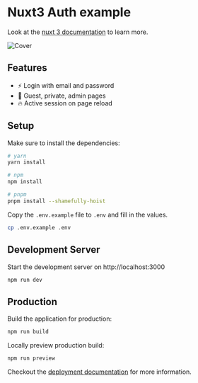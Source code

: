 # Nuxt3 Auth example

Look at the [nuxt 3 documentation](https://v3.nuxtjs.org) to learn more.

![Cover](./cover.jpg)

## Features

- ⚡️ Login with email and password
- 📝 Guest, private, admin pages
- 🔥 Active session on page reload

## Setup

Make sure to install the dependencies:

```bash
# yarn
yarn install

# npm
npm install

# pnpm
pnpm install --shamefully-hoist
```

Copy the `.env.example` file to `.env` and fill in the values.

```bash
cp .env.example .env
```

## Development Server

Start the development server on http://localhost:3000

```bash
npm run dev
```

## Production

Build the application for production:

```bash
npm run build
```

Locally preview production build:

```bash
npm run preview
```

Checkout the [deployment documentation](https://v3.nuxtjs.org/docs/deployment) for more information.
